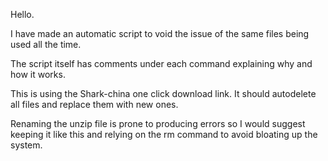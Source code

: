 Hello.

I have made an automatic script to void the issue of the same files being used all the time.

The script itself has comments under each command explaining why and how it works.

This is using the Shark-china one click download link. It should autodelete all files and replace them with new ones.

Renaming the unzip file is prone to producing errors so I would suggest keeping it like this and relying on the rm command to avoid bloating up the system.